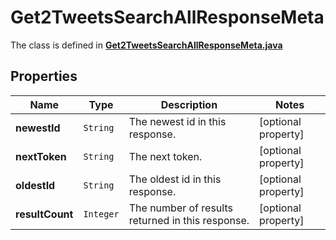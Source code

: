 

# Get2TweetsSearchAllResponseMeta

The class is defined in **[Get2TweetsSearchAllResponseMeta.java](../../src/main/java/example/micronaut/model/Get2TweetsSearchAllResponseMeta.java)**

## Properties

Name | Type | Description | Notes
------------ | ------------- | ------------- | -------------
**newestId** | `String` | The newest id in this response. |  [optional property]
**nextToken** | `String` | The next token. |  [optional property]
**oldestId** | `String` | The oldest id in this response. |  [optional property]
**resultCount** | `Integer` | The number of results returned in this response. |  [optional property]







